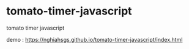 # tomato-timer-javascript
tomato timer javascript

demo : https://nghiahsgs.github.io/tomato-timer-javascript/index.html
